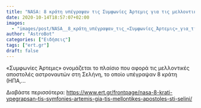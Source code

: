 ```yaml
---
title: "NASA: 8 κράτη υπέγραψαν τις Συμφωνίες Άρτεμις για τις μελλοντικές αποστολές στη Σελήνη"
date: 2020-10-14T18:57:07+02:00
images:
  - "images/post/NASA__8_κράτη_υπέγραψαν_τις_«Συμφωνίες_Άρτεμις»_για_τις_μελλοντικές_αποστολές_στη_Σελήνη.jpg"
author: "AstroBot"
categories: ["Ειδήσεις"]
tags: ["ert.gr"]
draft: false
---
```


«Συμφωνίες Άρτεμις» ονομάζεται το πλαίσιο που αφορά τις μελλοντικές αποστολές αστροναυτών στη Σελήνη, το οποίο υπέγραψαν 8 κράτη (ΗΠΑ,...

Διαβάστε περισσότερα: https://www.ert.gr/frontpage/nasa-8-krati-ypegrapsan-tis-symfonies-artemis-gia-tis-mellontikes-apostoles-sti-selini/
